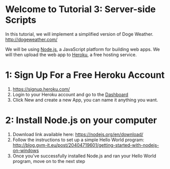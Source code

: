 # Welcome to Tutorial 3: Server-side Scripts

In this tutorial, we will implement a simplified version of Doge Weather. http://dogeweather.com/

We will be using [Node.js](https://www.tutorialspoint.com/nodejs/nodejs_introduction.htm), a JavaScript platform for building web apps. We will then upload the web app to [Heroku](https://www.heroku.com/), a free hosting service.

# 1: Sign Up For a Free Heroku Account
1. https://signup.heroku.com/
2. Login to your Heroku account and go to the [Dashboard](https://dashboard.heroku.com/)
3. Click New and create a new App, you can name it anything you want.

# 2: Install Node.js on your computer
1. Download link available here: https://nodejs.org/en/download/
2. Follow the instructions to set up a simple Hello World program: http://blog.gvm-it.eu/post/20404719601/getting-started-with-nodejs-on-windows
3. Once you've successfully installed Node.js and ran your Hello World program, move on to the next step
